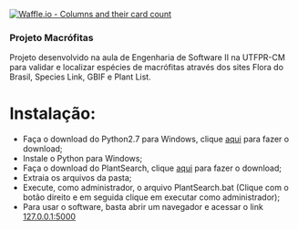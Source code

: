 [![Waffle.io - Columns and their card count](https://badge.waffle.io/GuerraUTFPR/ProjEng2.svg?columns=all)](https://waffle.io/GuerraUTFPR/ProjEng2)

### Projeto Macrófitas

Projeto desenvolvido na aula de Engenharia de Software II na UTFPR-CM para validar e localizar espécies de macrófitas através dos sites Flora do Brasil, Species Link, GBIF e Plant List.

# Instalação:
  - Faça o download do Python2.7 para Windows, clique  [aqui](https://www.python.org/ftp/python/2.7.15/python-2.7.15.amd64.msi) para fazer o download;
  - Instale o Python para Windows;
  - Faça o download do PlantSearch, clique [aqui](https://github.com/GuerraUTFPR/ProjMacrofitas/archive/master.zip) para fazer o download;
  - Extraia os arquivos da pasta;
  - Execute, como administrador, o arquivo PlantSearch.bat (Clique com o botão direito e em seguida clique em executar como administrador);
  - Para usar o software, basta abrir um navegador e acessar o link [127.0.0.1:5000](http://127.0.0.1:5000)
